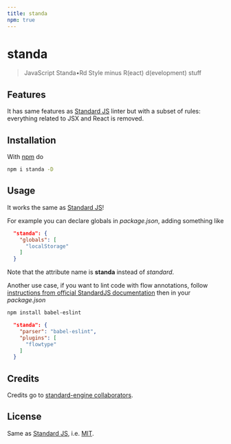 ```yaml
---
title: standa
npm: true
---
```

# standa

> JavaScript Standa•Rd Style minus R(eact) d(evelopment) stuff

## Features

It has same features as [Standard JS](https://standardjs.com/) linter but
with a subset of rules: everything related to JSX and React is removed.

## Installation

With [npm](https://npmjs.org/) do

```bash
npm i standa -D
```

## Usage

It works the same as [Standard JS]!

For example you can declare globals in *package.json*, adding something like

```json
  "standa": {
    "globals": [
      "localStorage"
    ]
  }
```

Note that the attribute name is **standa** instead of *standard*.

Another use case, if you want to lint code with flow annotations, follow
[instructions from official StandardJS documentation](https://standardjs.com/#can-i-use-a-javascript-language-variant-like-flow-or-typescript)
then in your *package.json*

```bash
npm install babel-eslint
```

```json
  "standa": {
    "parser": "babel-eslint",
    "plugins": [
      "flowtype"
    ]
  }
```

## Credits

Credits go to [standard-engine collaborators](https://www.npmjs.com/package/standard-engine/access).

## License

Same as [Standard JS], i.e. [MIT](http://g14n.info/mit-license).

[Standard JS]: https://standardjs.com "StandardJS"
